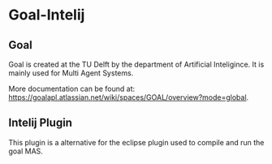 # Goal-Intelij

## Goal
Goal is created at the TU Delft by the department of Artificial Inteligince. It is mainly used for Multi Agent Systems.

More documentation can be found at: https://goalapl.atlassian.net/wiki/spaces/GOAL/overview?mode=global. 

## Intelij Plugin
This plugin is a alternative for the eclipse plugin used to compile and run the goal MAS. 

